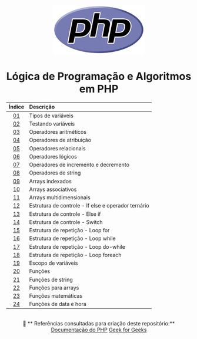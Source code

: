 <div align="center">
	<img src="./assets/php.png">
	<h1>Lógica de Programação e Algoritmos em PHP</h1>

| Índice | Descrição |
| :---:  | :--- |
| [01](https://github.com/michelelozada/Logica-de-Programacao-e-Algoritmos-em-PHP/blob/main/files/01-Tipos-de-variaveis.php) | Tipos de variáveis |
| [02](https://github.com/michelelozada/Logica-de-Programacao-e-Algoritmos-em-PHP/blob/main/files/02-Testando-variaveis.php) | Testando variáveis |
| [03](https://github.com/michelelozada/Logica-de-Programacao-e-Algoritmos-em-PHP/blob/main/files/03-Operadores-aritmeticos.php) | Operadores aritméticos |
| [04](https://github.com/michelelozada/Logica-de-Programacao-e-Algoritmos-em-PHP/blob/main/files/04-Operadores-de-atribuicao.php) | Operadores de atribuição |
| [05](https://github.com/michelelozada/Logica-de-Programacao-e-Algoritmos-em-PHP/blob/main/files/05-Operadores-relacionais.php) | Operadores relacionais |
| [06](https://github.com/michelelozada/Logica-de-Programacao-e-Algoritmos-em-PHP/blob/main/files/06-Operadores-logicos.php) | Operadores lógicos |
| [07](https://github.com/michelelozada/Logica-de-Programacao-e-Algoritmos-em-PHP/blob/main/files/07-Operadores-de-incremento-e-decremento.php) | Operadores de incremento e decremento |
| [08](https://github.com/michelelozada/Logica-de-Programacao-e-Algoritmos-em-PHP/blob/main/files/08-Operadores-de-string.php) | Operadores de string |
| [09](https://github.com/michelelozada/Logica-de-Programacao-e-Algoritmos-em-PHP/blob/main/files/09-Arrays-indexados.php) | Arrays indexados     |
| [10](https://github.com/michelelozada/Logica-de-Programacao-e-Algoritmos-em-PHP/blob/main/files/10-Arrays-associativos.php) | Arrays associativos | 
| [11](https://github.com/michelelozada/Logica-de-Programacao-e-Algoritmos-em-PHP/blob/main/files/11-Arrays-multidimensionais.php) | Arrays multidimensionais |
| [12](https://github.com/michelelozada/Logica-de-Programacao-e-Algoritmos-em-PHP/blob/main/files/12-If-else-e-operador-ternario.php) | Estrutura de controle - If else e operador ternário | 
| [13](https://github.com/michelelozada/Logica-de-Programacao-e-Algoritmos-em-PHP/blob/main/files/13-Elseif.php) | Estrutura de controle - Else if |
| [14](https://github.com/michelelozada/Logica-de-Programacao-e-Algoritmos-em-PHP/blob/main/files/14-Switch.php) | Estrutura de controle - Switch |
| [15](https://github.com/michelelozada/Logica-de-Programacao-e-Algoritmos-em-PHP/blob/main/files/15-Loop-for.php) | Estrutura de repetição - Loop for |
| [16](https://github.com/michelelozada/Logica-de-Programacao-e-Algoritmos-em-PHP/blob/main/files/16-Loop-while.php) | Estrutura de repetição - Loop while |
| [17](https://github.com/michelelozada/Logica-de-Programacao-e-Algoritmos-em-PHP/blob/main/files/17-Loop-do-while.php) | Estrutura de repetição - Loop do-while |
| [18](https://github.com/michelelozada/Logica-de-Programacao-e-Algoritmos-em-PHP/blob/main/files/18-Loop-foreach.php) | Estrutura de repetição - Loop foreach |
| [19](https://github.com/michelelozada/Logica-de-Programacao-e-Algoritmos-em-PHP/blob/main/files/19-Escopo-de-variaveis.php) | Escopo de variáveis |
| [20](https://github.com/michelelozada/Logica-de-Programacao-e-Algoritmos-em-PHP/blob/main/files/20-Funcoes.php) | Funções |
| [21](https://github.com/michelelozada/Logica-de-Programacao-e-Algoritmos-em-PHP/blob/main/files/21-Funcoes-de-string.php) | Funções de string |
| [22](https://github.com/michelelozada/Logica-de-Programacao-e-Algoritmos-em-PHP/blob/main/files/22-Funcoes-para-arrays.php) | Funções para arrays |
| [23](https://github.com/michelelozada/Logica-de-Programacao-e-Algoritmos-em-PHP/blob/main/files/23-Funcoes-matematicas.php) | Funções matemáticas |
| [24](https://github.com/michelelozada/Logica-de-Programacao-e-Algoritmos-em-PHP/blob/main/files/24-Funcoes-data-hora.php) | Funções de data e hora |

&nbsp;   
:bookmark_tabs: ** Referências consultadas para criação deste repositório:**  
[Documentação do PHP](https://www.php.net/manual/pt_BR/)
[Geek for Geeks](https://www.geeksforgeeks.org/)
</div>